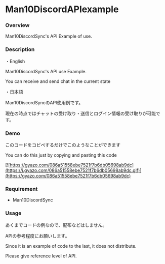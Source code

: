 # Man10DiscordAPIexample

### Overview
Man10DiscordSync's API Example of use.

### Description
・English

  Man10DiscordSync's API use Example.

  You can receive and send chat in the current state

・日本語

  Man10DiscordSyncのAPI使用例です。

  現在の時点ではチャットの受け取り・送信とログイン情報の受け取りが可能です。

### Demo
  このコードをコピペするだけでこのようなことができます

  You can do this just by copying and pasting this code

  [![https://gyazo.com/086a51558ebe7521f7b6db05698ab9dc](https://i.gyazo.com/086a51558ebe7521f7b6db05698ab9dc.gif)](https://gyazo.com/086a51558ebe7521f7b6db05698ab9dc)

### Requirement
* Man10DiscordSync

### Usage
  あくまでコードの例なので、配布などはしません。

  APIの参考程度にお願いします。

  Since it is an example of code to the last, it does not distribute.

  Please give reference level of API.